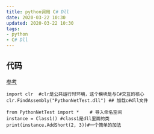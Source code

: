 ```yaml
---
title: python调用 C# Dll
date: 2020-03-22 10:30
updated: 2020-03-22 10:30
tags:
- python
- C# Dll
---
```


## 代码
[参考](https://blog.csdn.net/LTG01/article/details/80700513)
```
import clr  #clr是公共运行时环境，这个模块是与C#交互的核心
clr.FindAssembly("PythonNetTest.dll") ## 加载c#dll文件
 
from PythonNetTest import *    # 导入命名空间
instance = Class1() #class1是dll里面的类
print(instance.AddShort(2, 3))#一个简单的加法
```
